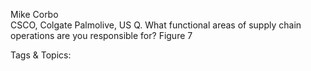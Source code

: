  
Mike Corbo  
CSCO, Colgate Palmolive, US
Q. What functional areas of supply chain  
operations are you responsible for? Figure 7 

   Tags & Topics:
   